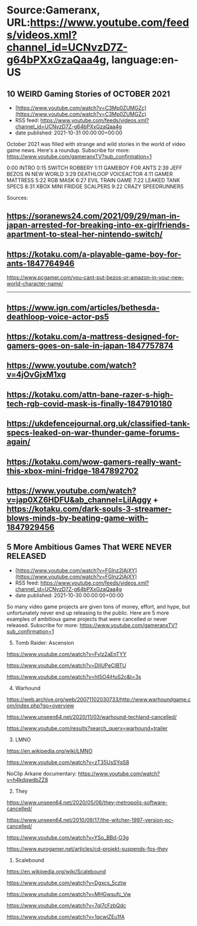 # Source:Gameranx, URL:https://www.youtube.com/feeds/videos.xml?channel_id=UCNvzD7Z-g64bPXxGzaQaa4g, language:en-US

## 10 WEIRD Gaming Stories of OCTOBER 2021
 - [https://www.youtube.com/watch?v=C3Mp0ZUMGZc](https://www.youtube.com/watch?v=C3Mp0ZUMGZc)
 - RSS feed: https://www.youtube.com/feeds/videos.xml?channel_id=UCNvzD7Z-g64bPXxGzaQaa4g
 - date published: 2021-10-31 00:00:00+00:00

October 2021 was filled with strange and wild stories in the world of video game news. Here's a roundup.
Subscribe for more: https://www.youtube.com/gameranxTV?sub_confirmation=1

0:00 INTRO 
0:15 SWITCH ROBBERY
1:11 GAMEBOY FOR ANTS
2:39 JEFF BEZOS IN NEW WORLD
3:29 DEATHLOOP VOICEACTOR
4:11 GAMER MATTRESS
5:22 RGB MASK
6:27 EVIL TRAIN GAME
7:22 LEAKED TANK SPECS 
8:31 XBOX MINI FRIDGE SCALPERS 
9:22 CRAZY SPEEDRUNNERS


Sources:

https://soranews24.com/2021/09/29/man-in-japan-arrested-for-breaking-into-ex-girlfriends-apartment-to-steal-her-nintendo-switch/
--------
https://kotaku.com/a-playable-game-boy-for-ants-1847764946
------
https://www.pcgamer.com/you-cant-put-bezos-or-amazon-in-your-new-world-character-name/

------
https://www.ign.com/articles/bethesda-deathloop-voice-actor-ps5
----
https://kotaku.com/a-mattress-designed-for-gamers-goes-on-sale-in-japan-1847757874
------
https://www.youtube.com/watch?v=4jOvGjxM1xg
-----
https://kotaku.com/attn-bane-razer-s-high-tech-rgb-covid-mask-is-finally-1847910180
------
https://ukdefencejournal.org.uk/classified-tank-specs-leaked-on-war-thunder-game-forums-again/
-------
https://kotaku.com/wow-gamers-really-want-this-xbox-mini-fridge-1847892702
-------
https://www.youtube.com/watch?v=jap0XZ6HDFU&ab_channel=LilAggy
+
https://kotaku.com/dark-souls-3-streamer-blows-minds-by-beating-game-with-1847929456
-------

## 5 More Ambitious Games That WERE NEVER RELEASED
 - [https://www.youtube.com/watch?v=FGlnz2lAjXY](https://www.youtube.com/watch?v=FGlnz2lAjXY)
 - RSS feed: https://www.youtube.com/feeds/videos.xml?channel_id=UCNvzD7Z-g64bPXxGzaQaa4g
 - date published: 2021-10-30 00:00:00+00:00

So many video game projects are given tons of money, effort, and hype, but unfortunately never end up releasing to the public. Here are 5 more examples of ambitious game projects that were cancelled or never released.
Subscribe for more: https://www.youtube.com/gameranxTV?sub_confirmation=1


5. Tomb Raider: Ascension

https://www.youtube.com/watch?v=Fvlz2aEnTYY

https://www.youtube.com/watch?v=DIIUPeClBTU

https://www.youtube.com/watch?v=ht5O4jHuS2c&t=3s



4. Warhound 

https://web.archive.org/web/20071102030733/http://www.warhoundgame.com/index.php?go=overview

https://www.unseen64.net/2020/11/03/warhound-techland-cancelled/

https://www.youtube.com/results?search_query=warhound+trailer


3. LMNO

https://en.wikipedia.org/wiki/LMNO

https://www.youtube.com/watch?v=zT35UsSYqS8

NoClip Arkane documentary: https://www.youtube.com/watch?v=h4kdqwdbZZ8




2. They 

https://www.unseen64.net/2020/05/06/they-metropolis-software-cancelled/

https://www.unseen64.net/2010/09/17/the-witcher-1997-version-pc-cancelled/

https://www.youtube.com/watch?v=YSo_BBd-O3g

https://www.eurogamer.net/articles/cd-projekt-suspends-fps-they



1. Scalebound 

https://en.wikipedia.org/wiki/Scalebound


https://www.youtube.com/watch?v=Dgxcs_5cztw

https://www.youtube.com/watch?v=MHGwsufc_Vw

https://www.youtube.com/watch?v=7qI7cFzbQdc

https://www.youtube.com/watch?v=1qcwiZEu1fA

